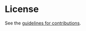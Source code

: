 # License

See the
[guidelines for contributions](https://github.com/tls-attestation/use-cases-and-properties/blob/main/CONTRIBUTING.md).
